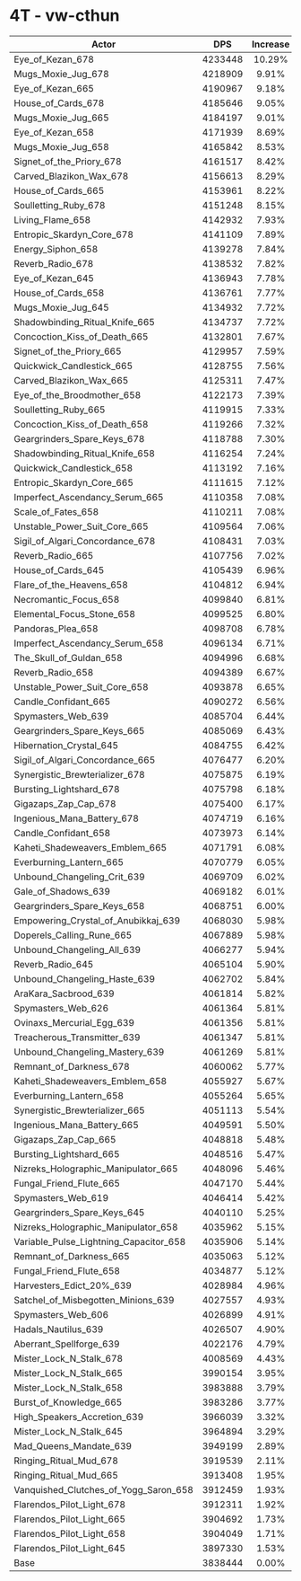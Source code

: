 # 4T - vw-cthun
| Actor | DPS | Increase |
|---|:---:|:---:|
|Eye_of_Kezan_678|4233448|10.29%|
|Mugs_Moxie_Jug_678|4218909|9.91%|
|Eye_of_Kezan_665|4190967|9.18%|
|House_of_Cards_678|4185646|9.05%|
|Mugs_Moxie_Jug_665|4184197|9.01%|
|Eye_of_Kezan_658|4171939|8.69%|
|Mugs_Moxie_Jug_658|4165842|8.53%|
|Signet_of_the_Priory_678|4161517|8.42%|
|Carved_Blazikon_Wax_678|4156613|8.29%|
|House_of_Cards_665|4153961|8.22%|
|Soulletting_Ruby_678|4151248|8.15%|
|Living_Flame_658|4142932|7.93%|
|Entropic_Skardyn_Core_678|4141109|7.89%|
|Energy_Siphon_658|4139278|7.84%|
|Reverb_Radio_678|4138532|7.82%|
|Eye_of_Kezan_645|4136943|7.78%|
|House_of_Cards_658|4136761|7.77%|
|Mugs_Moxie_Jug_645|4134932|7.72%|
|Shadowbinding_Ritual_Knife_665|4134737|7.72%|
|Concoction_Kiss_of_Death_665|4132801|7.67%|
|Signet_of_the_Priory_665|4129957|7.59%|
|Quickwick_Candlestick_665|4128755|7.56%|
|Carved_Blazikon_Wax_665|4125311|7.47%|
|Eye_of_the_Broodmother_658|4122173|7.39%|
|Soulletting_Ruby_665|4119915|7.33%|
|Concoction_Kiss_of_Death_658|4119266|7.32%|
|Geargrinders_Spare_Keys_678|4118788|7.30%|
|Shadowbinding_Ritual_Knife_658|4116254|7.24%|
|Quickwick_Candlestick_658|4113192|7.16%|
|Entropic_Skardyn_Core_665|4111615|7.12%|
|Imperfect_Ascendancy_Serum_665|4110358|7.08%|
|Scale_of_Fates_658|4110211|7.08%|
|Unstable_Power_Suit_Core_665|4109564|7.06%|
|Sigil_of_Algari_Concordance_678|4108431|7.03%|
|Reverb_Radio_665|4107756|7.02%|
|House_of_Cards_645|4105439|6.96%|
|Flare_of_the_Heavens_658|4104812|6.94%|
|Necromantic_Focus_658|4099840|6.81%|
|Elemental_Focus_Stone_658|4099525|6.80%|
|Pandoras_Plea_658|4098708|6.78%|
|Imperfect_Ascendancy_Serum_658|4096134|6.71%|
|The_Skull_of_Guldan_658|4094996|6.68%|
|Reverb_Radio_658|4094389|6.67%|
|Unstable_Power_Suit_Core_658|4093878|6.65%|
|Candle_Confidant_665|4090272|6.56%|
|Spymasters_Web_639|4085704|6.44%|
|Geargrinders_Spare_Keys_665|4085069|6.43%|
|Hibernation_Crystal_645|4084755|6.42%|
|Sigil_of_Algari_Concordance_665|4076477|6.20%|
|Synergistic_Brewterializer_678|4075875|6.19%|
|Bursting_Lightshard_678|4075798|6.18%|
|Gigazaps_Zap_Cap_678|4075400|6.17%|
|Ingenious_Mana_Battery_678|4074719|6.16%|
|Candle_Confidant_658|4073973|6.14%|
|Kaheti_Shadeweavers_Emblem_665|4071791|6.08%|
|Everburning_Lantern_665|4070779|6.05%|
|Unbound_Changeling_Crit_639|4069709|6.02%|
|Gale_of_Shadows_639|4069182|6.01%|
|Geargrinders_Spare_Keys_658|4068751|6.00%|
|Empowering_Crystal_of_Anubikkaj_639|4068030|5.98%|
|Doperels_Calling_Rune_665|4067889|5.98%|
|Unbound_Changeling_All_639|4066277|5.94%|
|Reverb_Radio_645|4065104|5.90%|
|Unbound_Changeling_Haste_639|4062702|5.84%|
|AraKara_Sacbrood_639|4061814|5.82%|
|Spymasters_Web_626|4061364|5.81%|
|Ovinaxs_Mercurial_Egg_639|4061356|5.81%|
|Treacherous_Transmitter_639|4061347|5.81%|
|Unbound_Changeling_Mastery_639|4061269|5.81%|
|Remnant_of_Darkness_678|4060062|5.77%|
|Kaheti_Shadeweavers_Emblem_658|4055927|5.67%|
|Everburning_Lantern_658|4055264|5.65%|
|Synergistic_Brewterializer_665|4051113|5.54%|
|Ingenious_Mana_Battery_665|4049591|5.50%|
|Gigazaps_Zap_Cap_665|4048818|5.48%|
|Bursting_Lightshard_665|4048516|5.47%|
|Nizreks_Holographic_Manipulator_665|4048096|5.46%|
|Fungal_Friend_Flute_665|4047170|5.44%|
|Spymasters_Web_619|4046414|5.42%|
|Geargrinders_Spare_Keys_645|4040110|5.25%|
|Nizreks_Holographic_Manipulator_658|4035962|5.15%|
|Variable_Pulse_Lightning_Capacitor_658|4035906|5.14%|
|Remnant_of_Darkness_665|4035063|5.12%|
|Fungal_Friend_Flute_658|4034877|5.12%|
|Harvesters_Edict_20%_639|4028984|4.96%|
|Satchel_of_Misbegotten_Minions_639|4027557|4.93%|
|Spymasters_Web_606|4026899|4.91%|
|Hadals_Nautilus_639|4026507|4.90%|
|Aberrant_Spellforge_639|4022176|4.79%|
|Mister_Lock_N_Stalk_678|4008569|4.43%|
|Mister_Lock_N_Stalk_665|3990154|3.95%|
|Mister_Lock_N_Stalk_658|3983888|3.79%|
|Burst_of_Knowledge_665|3983286|3.77%|
|High_Speakers_Accretion_639|3966039|3.32%|
|Mister_Lock_N_Stalk_645|3964894|3.29%|
|Mad_Queens_Mandate_639|3949199|2.89%|
|Ringing_Ritual_Mud_678|3919539|2.11%|
|Ringing_Ritual_Mud_665|3913408|1.95%|
|Vanquished_Clutches_of_Yogg_Saron_658|3912459|1.93%|
|Flarendos_Pilot_Light_678|3912311|1.92%|
|Flarendos_Pilot_Light_665|3904692|1.73%|
|Flarendos_Pilot_Light_658|3904049|1.71%|
|Flarendos_Pilot_Light_645|3897330|1.53%|
|Base|3838444|0.00%|

